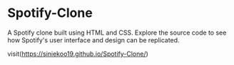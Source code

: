 # Spotify-Clone
A Spotify clone built using HTML and CSS. Explore the source code to see how Spotify's user interface and design can be replicated.

visit(https://siniekoo19.github.io/Spotify-Clone/)
